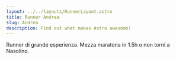 ```yaml
---
layout: ../../layouts/RunnerLayout.astro
title: Runner Andrea
slug: Andrea
description: Find out what makes Astro awesome!
---
```


Runner di grande esperienza. Mezza maratona in 1.5h o non torni a Nasolino.
